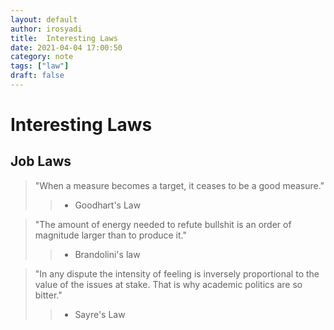 ```yaml
---
layout: default
author: irosyadi
title:  Interesting Laws
date: 2021-04-04 17:00:50
category: note
tags: ["law"]
draft: false
---
```


# Interesting Laws

## Job Laws

> "When a measure becomes a target, it ceases to be a good measure."
>> - Goodhart's Law

> "The amount of energy needed to refute bullshit is an order of magnitude larger than to produce it."
>> - Brandolini's law

> "In any dispute the intensity of feeling is inversely proportional to the value of the issues at stake. That is why academic politics are so bitter."
>> - Sayre's Law
